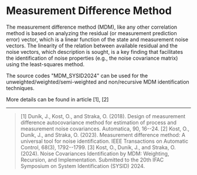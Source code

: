 # Measurement Difference Method

The measurement difference method (MDM), like any other correlation method is based on analyzing the residual (or measurement prediction error) vector, which is a linear
function of the state and measurement noise vectors. The linearity of the relation between available residual and the noise vectors, which description is sought, is a key finding that facilitates the identification of noise properties (e.g., the noise covariance matrix) using the least-squares method.

The source codes "MDM_SYSID2024" can be used for the unweighted/weighted/semi-weighted and non/recursive MDM identification techniques.

More details can be found in article [1], [2]

---

> [1] Duník, J., Kost, O., and Straka, O. (2018). Design of measurement difference autocovariance method for estimation of process and measurement noise covariances.
Automatica, 90, 16--24.
> [2] Kost, O., Duník, J., and Straka, O. (2023).
Measurement difference method: A universal tool for noise identification.
IEEE Transactions on Automatic Control, 68(3), 1792--1799.
> [3] Kost, O., Duník, J., and Straka, O. (2024).
Noise Covariances Identification by MDM: Weighting, Recursion, and Implementation.
Submitted to the 20th IFAC Symposium on System Identification (SYSID) 2024.
